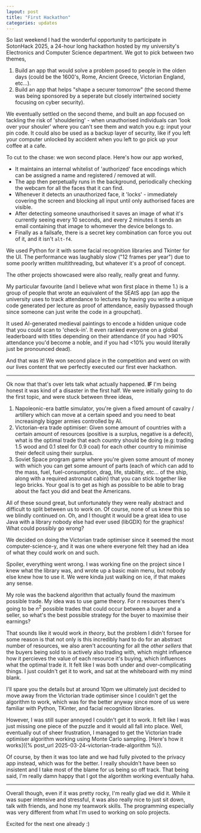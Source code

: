 ```yaml
---
layout: post
title: "First Hackathon"
categories: updates
---
```


So last weekend I had the wonderful opportunity to participate in SotonHack 2025, a 24-hour long hackathon hosted by my university's Electronics and Computer Science department. We got to pick between two themes,

1. Build an app that would solve a problem posed to people in the olden days (could be the 1600's, Rome, Ancient Greece, Victorian England, etc...).
2. Build an app that helps "shape a securer tomorrow" (the second theme was being sponsored by a seperate but closely intertwined society focusing on cyber security).

We eventually settled on the second theme, and built an app focused on tackling the risk of 'shouldering' - when unauthorised individuals can 'look over your shouler' where you can't see them and watch you e.g: input your pin code. It could also be used as a backup layer of security, like if you left your computer unlocked by accident when you left to go pick up your coffee at a cafe.

To cut to the chase: we won second place. Here's how our app worked,

- It maintains an internal whitelist of 'authorized' face encodings which can be assigned a name and registered / removed at will.
- The app then perpetually runs in the background, periodically checking the webcam for all the faces that it can find.
- Whenever it detects an unauthorized face, it 'locks' - immediately covering the screen and blocking all input until only authorised faces are visible.
- After detecting someone unauthorised it saves an image of what it's currently seeing every 10 seconds, and every 2 minutes it sends an email containing that image to whomever the device belongs to.
- Finally as a failsafe, there is a secret key combination can force you out of it, and it isn't `alt-f4`.

We used Python for it with some facial recognition libraries and Tkinter for the UI. The performance was laughably slow ("12 frames per year") due to some poorly written multithreading, but whatever it's a proof of concept.

The other projects showcased were also really, really great and funny.

My particular favourite (and I believe what won first place in theme 1.) is a group of people that wrote an equivalent of the SEAtS app (an app the university uses to track attendance to lectures by having you write a unique code generated per lecture as proof of attendance, easily bypassed though since someone can just write the code in a groupchat).

It used AI-generated medieval paintings to encode a hidden unique code that you could scan to 'check-in'. It even ranked everyone on a global leaderboard with titles depending on their attendance (if you had >90% attendance you'd become a noble, and if you had <10% you would literally just be pronounced dead).

And that was it! We won second place in the competition and went on with our lives content that we perfectly executed our first ever hackathon.

---

Ok now that that's over lets talk what actually happened. **IF** I'm being honest it was kind of a disaster in the first half. We were initially going to do the first topic, and were stuck between three ideas,

1. Napoleonic-era battle simulator, you're given a fixed amount of cavalry / artillery which can move at a certain speed and you need to beat increasingly bigger armies controlled by AI.
2. Victorian-era trade optimiser: Given some amount of countries with a certain amount of resources (positive is a surplus, negative is a defecit), what is the optimal trade that each country should be doing (e.g: trading 1.5 wood and 0.1 steel for 0.9 coal) for each other country to minimise their defecit using their surplus.
3. Soviet Space program game where you're given some amount of money with which you can get some amount of parts (each of which can add to the mass, fuel, fuel-consumption, drag, life, stability, etc... of the ship, along with a required astronaut cabin) that you can stick together like lego bricks. Your goal is to get as high as possible to be able to brag about the fact you did and beat the Americans.

All of these sound great, but unfortunately they were really abstract and difficult to split between us to work on. Of course, none of us knew this so we blindly continued on. Oh, and I thought it would be a great idea to use Java with a library nobody else had ever used (libGDX) for the graphics! What could possibly go wrong?

We decided on doing the Victorian trade optimiser since it seemed the most computer-science-y, and it was one where everyone felt they had an idea of what they could work on and such.

Spoiler, everything went wrong. I was working fine on the project since I knew what the library was, and wrote up a basic main menu, but nobody else knew how to use it. We were kinda just walking on ice, if that makes any sense.

My role was the backend algorithm that actually found the maximum possible trade. My idea was to use game theory. For $n$ resources there's going to be $n^2$ possible trades that could occur between a buyer and a seller, so what's the best possible strategy for the buyer to maximise their earnings?

That sounds like it would work *in theory*, but the problem I didn't forsee for some reason is that not only is this incredibly hard to do for an abstract number of resources, we also aren't accounting for all the *other sellers* that the buyers being sold to is actively also trading with, which might influence how it percieves the value of each resource it's buying, which influences what the optimal trade it. It felt like I was both under and over-complicating things. I just couldn't get it to work, and sat at the whiteboard with my mind blank.

I'll spare you the details but at around 10pm we ultimately just decided to move away from the Victorian trade optimiser since I couldn't get the algorithm to work, which was for the better anyway since more of us were familiar with Python, TKinter, and facial recognition libraries.

However, I was still super annoyed I couldn't get it to work. It felt like I was just missing one piece of the puzzle and it would all fall into place. Well, eventually out of sheer frustration, I managed to get the Victorian trade optimiser algorithm working using Monte Carlo sampling. [Here's how it works]({% post_url 2025-03-24-victorian-trade-algorithm %}).

Of course, by then it was too late and we had fully pivoted to the privacy app instead, which was for the better. I really shouldn't have been so insistent and I take most of the blame for us being so off track. That being said, I'm really damn happy that I got the algorithm working eventually haha.

---

Overall though, even if it was pretty rocky, I'm really glad we did it. While it was super intensive and stressful, it was also really nice to just sit down, talk with friends, and hone my teamwork skills. The programming especially was very different from what I'm used to working on solo projects.

Excited for the next one already :)

<!-- enable latex -->
<script src="https://cdn.jsdelivr.net/npm/mathjax@3/es5/tex-mml-chtml.js" async></script>
<script type="text/javascript">MathJax={tex:{inlineMath:[['$','$']]}};</script>
